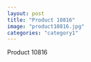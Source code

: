 ```yaml
---
layout: post
title: "Product 10816"
image: "product10816.jpg"
categories: "category1"
---
```

Product 10816
